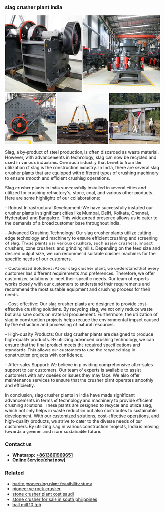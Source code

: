 <h3>slag crusher plant india</h3><img src='1708663631.jpg' alt=''><p>Slag, a by-product of steel production, is often discarded as waste material. However, with advancements in technology, slag can now be recycled and used in various industries. One such industry that benefits from the utilization of slag is the construction industry. In India, there are several slag crusher plants that are equipped with different types of crushing machinery to ensure smooth and efficient crushing operations.</p><p>Slag crusher plants in India successfully installed in several cities and utilized for crushing refractory's, stone, coal, and various other products. Here are some highlights of our collaborations:</p><p>- Robust Infrastructural Development: We have successfully installed our crusher plants in significant cities like Mumbai, Delhi, Kolkata, Chennai, Hyderabad, and Bangalore. This widespread presence allows us to cater to the demands of a broad customer base throughout India.</p><p>- Advanced Crushing Technology: Our slag crusher plants utilize cutting-edge technology and machinery to ensure efficient crushing and screening of slag. These plants use various crushers, such as jaw crushers, impact crushers, cone crushers, and grinding mills. Depending on the feed size and desired output size, we can recommend suitable crusher machines for the specific needs of our customers.</p><p>- Customized Solutions: At our slag crusher plant, we understand that every customer has different requirements and preferences. Therefore, we offer customized solutions to meet their specific needs. Our team of experts works closely with our customers to understand their requirements and recommend the most suitable equipment and crushing process for their needs.</p><p>- Cost-effective: Our slag crusher plants are designed to provide cost-effective crushing solutions. By recycling slag, we not only reduce waste but also save costs on material procurement. Furthermore, the utilization of slag in construction projects helps reduce the environmental impact caused by the extraction and processing of natural resources.</p><p>- High-quality Products: Our slag crusher plants are designed to produce high-quality products. By utilizing advanced crushing technology, we can ensure that the final product meets the required specifications and standards. This allows our customers to use the recycled slag in construction projects with confidence.</p><p>- After-sales Support: We believe in providing comprehensive after-sales support to our customers. Our team of experts is available to assist customers with any queries or issues they may face. We also offer maintenance services to ensure that the crusher plant operates smoothly and efficiently.</p><p>In conclusion, slag crusher plants in India have made significant advancements in terms of technology and machinery to provide efficient crushing solutions. These plants are designed to recycle and utilize slag, which not only helps in waste reduction but also contributes to sustainable development. With our customized solutions, cost-effective operations, and high-quality products, we strive to cater to the diverse needs of our customers. By utilizing slag in various construction projects, India is moving towards a greener and more sustainable future.</p><h3>Contact us</h3><ul><li><strong>Whatsapp:&nbsp;<a href="https://wa.me/8613661969651">+8613661969651</a></strong></li><li><a href="https://swt.shibang-china.com/?git&amp;zhl&amp;slag crusher plant india"><strong>Online Service(chat now)</strong></a></li></ul><h3>Related</h3><ul><li><a href='barite processing plant feasibility study.md'>barite processing plant feasibility study</a></li><li><a href='pioneer ve rock crusher.md'>pioneer ve rock crusher</a></li><li><a href='stone crusher plant cost saudi.md'>stone crusher plant cost saudi</a></li><li><a href='stone crusher for sale in south philippines.md'>stone crusher for sale in south philippines</a></li><li><a href='ball mill 10 tph.md'>ball mill 10 tph</a></li></ul>